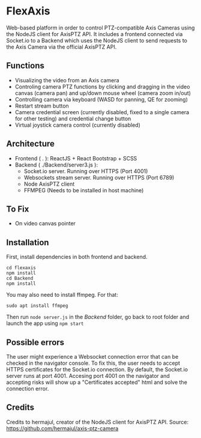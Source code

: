 # FlexAxis

Web-based platform in order to control PTZ-compatible Axis Cameras using the NodeJS client for AxisPTZ API. It includes a frontend connected via Socket.io to a Backend which uses the NodeJS client to send requests to the Axis Camera via the official AxisPTZ API.

## Functions

- Visualizing the video from an Axis camera
- Controling camera PTZ functions by clicking and dragging in the video canvas (camera pan) and up/down mouse wheel (camera zoom in/out)
- Controlling camera via keyboard (WASD for panning, QE for zooming)
- Restart stream button
- Camera credential screen (currently disabled, fixed to a single camera for other testing) and credential change button
- Virtual joystick camera control (currently disabled)

## Architecture

- Frontend ( . ): ReactJS + React Bootstrap + SCSS
- Backend ( ./Backend/server3.js ):
   - Socket.io server. Running over HTTPS (Port 4001)
   - Websockets stream server. Running over HTTPS (Port 6789)
   - Node AxisPTZ client
   - FFMPEG (Needs to be installed in host machine)

## To Fix

- On video canvas pointer

## Installation

First, install dependencies in both frontend and backend.

```
cd flexaxis
npm install
cd Backend
npm install
```
You may also need to install ffmpeg. For that:

```
sudo apt install ffmpeg
```

Then run
```node server.js``` in the *Backend* folder, go back to root folder and launch the app using
```npm start```

## Possible errors

The user might experience a Websocket connection error that can be checked in the navigator console. To fix this, the user needs to accept HTTPS certificates for the Socket.io connection. By default, the Socket.io server runs at port 4001. Accesing port 4001 on the navigator and accepting risks will show up a "Certificates accepted" html and solve the connection error.

## Credits

Credits to hermajul, creator of the NodeJS client for AxisPTZ API.
Source: https://github.com/hermajul/axis-ptz-camera

